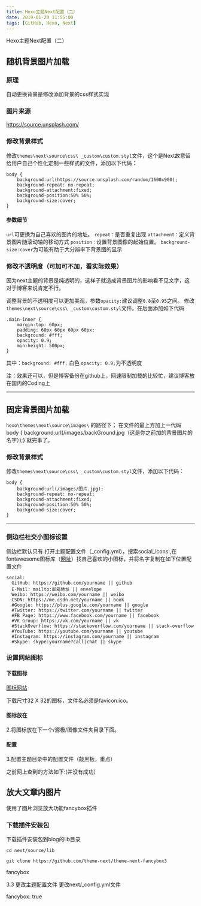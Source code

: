 ```yaml
---
title: Hexo主题Next配置（二）
date: 2019-01-20 11:55:00
tags: [GitHub, Hexo, Next]
---
```



Hexo主题Next配置（二）

<!--more-->

## 随机背景图片加载
### 原理
自动更换背景是修改添加背景的css样式实现

### 图片来源
https://source.unsplash.com/

### 修改背景样式
修改`themes\next\source\css\ _custom\custom.styl`文件，这个是Next故意留给用户自己个性化定制一些样式的文件，添加以下代码：
```
body {
    background:url(https://source.unsplash.com/random/1600x900);
    background-repeat: no-repeat;
    background-attachment:fixed;
    background-position:50% 50%;
    background-size:cover;
}
```
#### 参数细节
`url`可更换为自己喜欢的图片的地址。
`repeat：`是否重复出现
`attachment：`定义背景图片随滚动轴的移动方式
`position：`设置背景图像的起始位置。
`background-size:cover`为可能有助于大分辨率下背景图的显示

### 修改不透明度（可加可不加，看实际效果）
因为next主题的背景是纯透明的，这样子就造成背景图片的影响看不见文字，这对于博客来说肯定不行。

调整背景的不透明度可以更加美观，参数`opacity:`建议调整`0.8`至`0.95`之间。
修改`themes\next\source\css\ _custom\custom.styl`文件。在后面添加如下代码
```
.main-inner { 
    margin-top: 60px;
    padding: 60px 60px 60px 60px;
    background: #fff;
    opacity: 0.9;
    min-height: 500px;
}
```
其中：`background: #fff;` 白色
`opacity: 0.9;`为不透明度

注：效果还可以，但是博客备份在github上，网速限制加载的比较忙，建议博客放在国内的Coding上

---

## 固定背景图片加载
`hexo\themes\next\source\images\` 的路径下；
在文件的最上方加上一代码 body { background:url(/images/backGround.jpg（这是你之前加的背景图片的名字）);} 就完事了。
### 修改背景样式
修改`themes\next\source\css\ _custom\custom.styl`文件，添加以下代码：
```
body {
    background:url(/images/图片.jpg);
    background-repeat: no-repeat;
    background-attachment:fixed;
    background-position:50% 50%;
    background-size:cover;
}
```
---

### 侧边栏社交小图标设置

侧边栏默认只有
打开主题配置文件（_config.yml），搜索social_icons:,在fontawesome图标库（[网址](https://fontawesome.com/)）找自己喜欢的小图标，并将名字复制在如下位置配置文件

```
social:
  GitHub: https://github.com/yourname || github
  E-Mail: mailto:邮箱地址 || envelope
  Weibo: https://weibo.com/yourname || weibo
  CSDN: https://me.csdn.net/yourname || book
  #Google: https://plus.google.com/yourname || google
  #Twitter: https://twitter.com/yourname || twitter
  #FB Page: https://www.facebook.com/yourname || facebook
  #VK Group: https://vk.com/yourname || vk
  #StackOverflow: https://stackoverflow.com/yourname || stack-overflow
  #YouTube: https://youtube.com/yourname || youtube
  #Instagram: https://instagram.com/yourname || instagram
  #Skype: skype:yourname?call|chat || skype

```

### 设置网站图标
#### 下载图标
[图标网站](https//www.easyicon.net/)

下载尺寸32 X 32的图标，文件名必须是favicon.ico。
#### 图标放在
2.将图标放在下一个/源极/图像文件夹目录下面。
#### 配置
3.配置主题目录中的配置文件（敲黑板，重点）

之前网上查到的方法如下:(并没有成功）

## 放大文章内图片
使用了图片浏览放大功能fancybox插件

### 下载插件安装包
下载插件安装包到blog的lib目录

```
cd next/source/lib
```
```
git clone https://github.com/theme-next/theme-next-fancybox3 
```
fancybox


3.3 更改主题配置文件
更改next/_config.yml文件

fancybox: true
